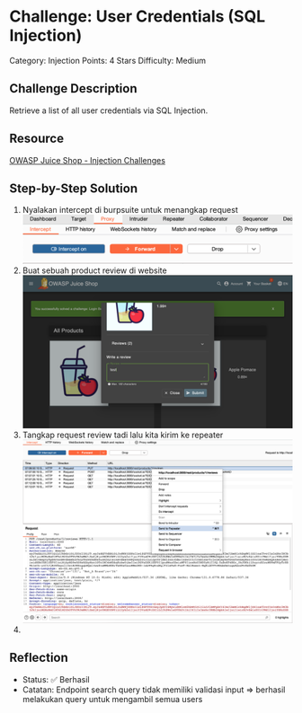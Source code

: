 # Challenge: User Credentials (SQL Injection)

Category: Injection
Points: 4 Stars
Difficulty: Medium

## Challenge Description

Retrieve a list of all user credentials via SQL Injection.

## Resource

[OWASP Juice Shop - Injection Challenges](https://juice-shop.herokuapp.com/#/score-board?categories=Injection)

## Step-by-Step Solution

1. Nyalakan intercept di burpsuite untuk menangkap request
   ![](images/step1-nyalakan-intercept-di-burpsuite.png)
2. Buat sebuah product review di website
   ![](images/step2-buat-review.png)
3. Tangkap request review tadi lalu kita kirim ke repeater
   ![](images/step3-kirim-ke-repeater.png)
4.

## Reflection

- Status: ✅ Berhasil
- Catatan: Endpoint search query tidak memiliki validasi input => berhasil melakukan query untuk mengambil semua users
